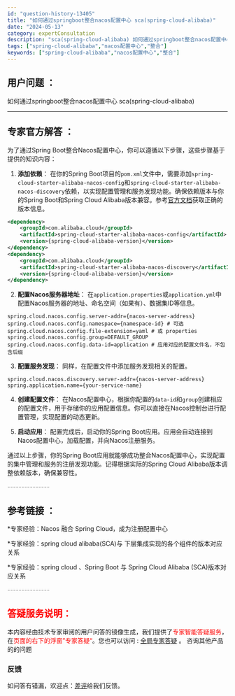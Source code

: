 ```yaml
---
id: "question-history-13405"
title: "如何通过springboot整合nacos配置中心 sca(spring-cloud-alibaba)"
date: "2024-05-13"
category: expertConsultation
description: "sca(spring-cloud-alibaba) 如何通过springboot整合nacos配置中心"
tags: ["spring-cloud-alibaba","nacos配置中心","整合"]
keywords: ["spring-cloud-alibaba","nacos配置中心","整合"]
---
```


## 用户问题 ： 
 如何通过springboot整合nacos配置中心 sca(spring-cloud-alibaba) 

---------------
## 专家官方解答 ：

为了通过Spring Boot整合Nacos配置中心，你可以遵循以下步骤，这些步骤基于提供的知识内容：

1. **添加依赖**：
   在你的Spring Boot项目的`pom.xml`文件中，需要添加`spring-cloud-starter-alibaba-nacos-config`和`spring-cloud-starter-alibaba-nacos-discovery`依赖，以实现配置管理和服务发现功能。确保依赖版本与你的Spring Boot和Spring Cloud Alibaba版本兼容。参考[官方文档](https://sca.aliyun.com/docs/2023/overview/version-explain/)获取正确的版本信息。

```xml
<dependency>
    <groupId>com.alibaba.cloud</groupId>
    <artifactId>spring-cloud-starter-alibaba-nacos-config</artifactId>
    <version>{spring-cloud-alibaba-version}</version>
</dependency>
<dependency>
    <groupId>com.alibaba.cloud</groupId>
    <artifactId>spring-cloud-starter-alibaba-nacos-discovery</artifactId>
    <version>{spring-cloud-alibaba-version}</version>
</dependency>
```

2. **配置Nacos服务器地址**：
   在`application.properties`或`application.yml`中配置Nacos服务器的地址、命名空间（如果有）、数据集ID等信息。

```properties
spring.cloud.nacos.config.server-addr={nacos-server-address}
spring.cloud.nacos.config.namespace={namespace-id} # 可选
spring.cloud.nacos.config.file-extension=yaml # 或 properties
spring.cloud.nacos.config.group=DEFAULT_GROUP
spring.cloud.nacos.config.data-id=application # 应用对应的配置文件名，不包含后缀
```

3. **配置服务发现**：
   同样，在配置文件中添加服务发现相关的配置。

```properties
spring.cloud.nacos.discovery.server-addr={nacos-server-address}
spring.application.name={your-service-name}
```

4. **创建配置文件**：
   在Nacos配置中心，根据你配置的`data-id`和`group`创建相应的配置文件，用于存储你的应用配置信息。你可以直接在Nacos控制台进行配置管理，实现配置的动态更新。

5. **启动应用**：
   配置完成后，启动你的Spring Boot应用。应用会自动连接到Nacos配置中心，加载配置，并向Nacos注册服务。

通过以上步骤，你的Spring Boot应用就能够成功整合Nacos配置中心，实现配置的集中管理和服务的注册发现功能。记得根据实际的Spring Cloud Alibaba版本调整依赖版本，确保兼容性。


<font color="#949494">---------------</font> 


## 参考链接 ：

*专家经验：Nacos 融合 Spring Cloud，成为注册配置中心 
 
 *专家经验：spring cloud alibaba(SCA)与 下层集成实现的各个组件的版本对应关系 
 
 *专家经验：spring cloud 、Spring Boot 与 Spring Cloud Alibaba (SCA)版本对应关系 


 <font color="#949494">---------------</font> 
 


## <font color="#FF0000">答疑服务说明：</font> 

本内容经由技术专家审阅的用户问答的镜像生成，我们提供了<font color="#FF0000">专家智能答疑服务</font>，在<font color="#FF0000">页面的右下的浮窗”专家答疑“</font>。您也可以访问 : [全局专家答疑](https://opensource.alibaba.com/chatBot) 。 咨询其他产品的的问题

### 反馈
如问答有错漏，欢迎点：[差评](https://ai.nacos.io/user/feedbackByEnhancerGradePOJOID?enhancerGradePOJOId=13412)给我们反馈。
